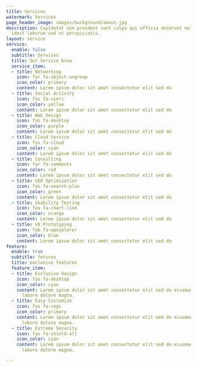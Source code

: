 ```yaml
---
title: Services
watermark: Services
page_header_image: images/background/about.jpg
description: Cupidatat non proident sunt culpa qui officia deserunt mollit <br> anim
  idest laborum sed ut perspiciatis.
layout: service
service:
  enable: false
  subtitle: Services
  title: Our Service Area
  service_item:
  - title: Networking
    icon: far fa-object-ungroup
    icon_color: primary
    content: Lorem ipsum dolor sit amet consectetur elit sed do
  - title: Social Activity
    icon: fas fa-users
    icon_color: yellow
    content: Lorem ipsum dolor sit amet consectetur elit sed do
  - title: Web Design
    icon: fas fa-desktop
    icon_color: purple
    content: Lorem ipsum dolor sit amet consectetur elit sed do
  - title: Cloud Service
    icon: fas fa-cloud
    icon_color: cyan
    content: Lorem ipsum dolor sit amet consectetur elit sed do
  - title: Consulting
    icon: far fa-comments
    icon_color: red
    content: Lorem ipsum dolor sit amet consectetur elit sed do
  - title: SEO Optimization
    icon: fas fa-search-plus
    icon_color: green
    content: Lorem ipsum dolor sit amet consectetur elit sed do
  - title: Usability Testing
    icon: fas fa-chart-line
    icon_color: orange
    content: Lorem ipsum dolor sit amet consectetur elit sed do
  - title: UX Prototyping
    icon: fab fa-wpexplorer
    icon_color: blue
    content: Lorem ipsum dolor sit amet consectetur elit sed do
feature:
  enable: true
  subtitle: fetures
  title: exclusive features
  feature_item:
  - title: Exclusive Design
    icon: fas fa-desktop
    icon_color: cyan
    content: Lorem ipsum dolor sit amet consectetur elit sed do eiusmod tempor incididunt
      labore dolore magna.
  - title: Easy Customize
    icon: fas fa-cogs
    icon_color: primary
    content: Lorem ipsum dolor sit amet consectetur elit sed do eiusmod tempor incididunt
      labore dolore magna.
  - title: Extreme Security
    icon: fas fa-shield-alt
    icon_color: cyan
    content: Lorem ipsum dolor sit amet consectetur elit sed do eiusmod tempor incididunt
      labore dolore magna.

---
```


